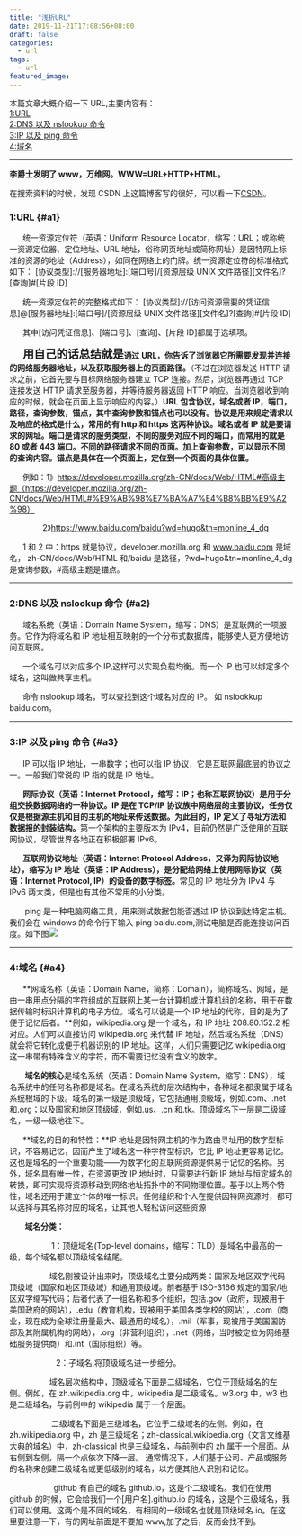 ```yaml
---
title: "浅析URL"
date: 2019-11-21T17:08:56+08:00
draft: false
categories:
  - url
tags:
  - url
featured_image:
---
```


本篇文章大概介绍一下 URL,主要内容有：  
[1:URL ](#a1)  
[2:DNS 以及 nslookup 命令](#a2)  
[3:IP 以及 ping 命令](#a3)  
[4:域名 ](#a4)

---

**李爵士发明了 www，万维网。WWW=URL+HTTP+HTML。**

在搜索资料的时候，发现 CSDN 上这篇博客写的很好，可以看一下[CSDN](https://blog.csdn.net/larry_zeng1/article/details/79520534)。

### 1:URL {#a1}

&nbsp;&nbsp;&nbsp;&nbsp;&nbsp;&nbsp;统一资源定位符（英语：Uniform Resource Locator，缩写：URL；或称统一资源定位器、定位地址、URL 地址，俗称网页地址或简称网址）是因特网上标准的资源的地址（Address），如同在网络上的门牌。统一资源定位符的标准格式如下：
[协议类型]://[服务器地址]:[端口号]/[资源层级 UNIX 文件路径][文件名]?[查詢]#[片段 ID]

&nbsp;&nbsp;&nbsp;&nbsp;&nbsp;&nbsp;统一资源定位符的完整格式如下：
[协议类型]://[访问资源需要的凭证信息]@[服务器地址]:[端口号]/[资源层级 UNIX 文件路径][文件名]?[查詢]#[片段 ID]

&nbsp;&nbsp;&nbsp;&nbsp;&nbsp;&nbsp;其中[访问凭证信息]、[端口号]、[查询]、[片段 ID]都属于选填项。

&nbsp;&nbsp;&nbsp;&nbsp;&nbsp;&nbsp;<span style="font-size:20px;font-weight:bold;">用自己的话总结就是</span>**通过 URL，你告诉了浏览器它所需要发现并连接的网络服务器地址，以及获取服务器上的页面路径。**（不过在浏览器发送 HTTP 请求之前，它首先要与目标网络服务器建立 TCP 连接。然后，浏览器再通过 TCP 连接发送 HTTP 请求至服务器，并等待服务器返回 HTTP 响应。当浏览器收到响应的时候，就会在页面上显示响应的内容。）**URL 包含协议，域名或者 IP，端口，路径，查询参数，锚点，其中查询参数和锚点也可以没有。协议是用来规定请求以及响应的格式是什么，常用的有 http 和 https 这两种协议。域名或者 IP 就是要请求的网址。端口是请求的服务类型，不同的服务对应不同的端口，而常用的就是 80 或者 443 端口。不同的路径请求不同的页面。加上查询参数，可以显示不同的查询内容。锚点是具体在一个页面上，定位到一个页面的具体位置。**

&nbsp;&nbsp;&nbsp;&nbsp;&nbsp;&nbsp;例如：1》https://developer.mozilla.org/zh-CN/docs/Web/HTML#高级主题（https://developer.mozilla.org/zh-CN/docs/Web/HTML#%E9%AB%98%E7%BA%A7%E4%B8%BB%E9%A2%98）

&nbsp;&nbsp;&nbsp;&nbsp;&nbsp;&nbsp;&nbsp;&nbsp;&nbsp;&nbsp;&nbsp;&nbsp;&nbsp;&nbsp;&nbsp;2》https://www.baidu.com/baidu?wd=hugo&tn=monline_4_dg

&nbsp;&nbsp;&nbsp;&nbsp;&nbsp;&nbsp;1 和 2 中：https 就是协议，developer.mozilla.org 和 www.baidu.com 是域名，
zh-CN/docs/Web/HTML 和/baidu 是路径，?wd=hugo&tn=monline_4_dg 是查询参数，#高级主题是锚点。

---

### 2:DNS 以及 nslookup 命令 {#a2}

&nbsp;&nbsp;&nbsp;&nbsp;&nbsp;&nbsp;域名系统（英语：Domain Name System，缩写：DNS）是互联网的一项服务。它作为将域名和 IP 地址相互映射的一个分布式数据库，能够使人更方便地访问互联网。

&nbsp;&nbsp;&nbsp;&nbsp;&nbsp;&nbsp;一个域名可以对应多个 IP,这样可以实现负载均衡。而一个 IP 也可以绑定多个域名，这叫做共享主机。

&nbsp;&nbsp;&nbsp;&nbsp;&nbsp;&nbsp;命令 nslookup 域名，可以查找到这个域名对应的 IP。
如 nslookkup baidu.com。

---

### 3:IP 以及 ping 命令 {#a3}

&nbsp;&nbsp;&nbsp;&nbsp;&nbsp;&nbsp;IP 可以指 IP 地址，一串数字；也可以指 IP 协议，它是互联网最底层的协议之一。一般我们常说的 IP 指的就是 IP 地址。

&nbsp;&nbsp;&nbsp;&nbsp;&nbsp;&nbsp;<b>网际协议（英语：Internet Protocol，缩写：IP；也称互联网协议）是用于分组交换数据网络的一种协议。IP 是在 TCP/IP 协议族中网络层的主要协议，任务仅仅是根据源主机和目的主机的地址来传送数据。为此目的，IP 定义了寻址方法和数据报的封装结构。</b>第一个架构的主要版本为 IPv4，目前仍然是广泛使用的互联网协议，尽管世界各地正在积极部署 IPv6。

&nbsp;&nbsp;&nbsp;&nbsp;&nbsp;&nbsp;<b>互联网协议地址（英语：Internet Protocol Address，又译为网际协议地址），缩写为 IP 地址（英语：IP Address），是分配给网络上使用网际协议（英语：Internet Protocol, IP）的设备的数字标签。</b>常见的 IP 地址分为 IPv4 与 IPv6 两大类，但是也有其他不常用的小分类。

&nbsp;&nbsp;&nbsp;&nbsp;&nbsp;&nbsp;
ping 是一种电脑网络工具，用来测试数据包能否透过 IP 协议到达特定主机。我们会在 windows 的命令行下输入 ping baidu.com,测试电脑是否能连接访问百度。如下图![](/images/task18_url/ping.PNG)

---

### 4:域名 {#a4}

&nbsp;&nbsp;&nbsp;&nbsp;&nbsp;&nbsp;**网域名称（英语：Domain Name，简称：Domain），简称域名、网域，是由一串用点分隔的字符组成的互联网上某一台计算机或计算机组的名称，用于在数据传输时标识计算机的电子方位。域名可以说是一个 IP 地址的代称，目的是为了便于记忆后者。**例如，wikipedia.org 是一个域名，和 IP 地址 208.80.152.2 相对应。人们可以直接访问 wikipedia.org 来代替 IP 地址，然后域名系统（DNS）就会将它转化成便于机器识别的 IP 地址。这样，人们只需要记忆 wikipedia.org 这一串带有特殊含义的字符，而不需要记忆没有含义的数字。

&nbsp;&nbsp;&nbsp;&nbsp;&nbsp;&nbsp;
**域名的核心**是域名系统（英语：Domain Name System，缩写：DNS），域名系统中的任何名称都是域名。在域名系统的层次结构中，各种域名都隶属于域名系统根域的下级。域名的第一级是顶级域，它包括通用顶级域，例如.com、.net 和.org；以及国家和地区顶级域，例如.us、.cn 和.tk。顶级域名下一层是二级域名，一级一级地往下。

&nbsp;&nbsp;&nbsp;&nbsp;&nbsp;&nbsp;**域名的目的和特性：**IP 地址是因特网主机的作为路由寻址用的数字型标识，不容易记忆，因而产生了域名这一种字符型标识，它比 IP 地址更容易记忆。这也是域名的一个重要功能——为数字化的互联网资源提供易于记忆的名称。另外，域名具有唯一性，在资源更改 IP 地址时，只需要进行新 IP 地址与恒定域名的转换，即可实现将资源移动到网络地址拓扑中的不同物理位置。基于以上两个特性，域名还用于建立个体的唯一标识。任何组织和个人在提供因特网资源时，都可以选择与其名称对应的域名，让其他人轻松访问这些资源

&nbsp;&nbsp;&nbsp;&nbsp;&nbsp;&nbsp;
**域名分类：**

&nbsp;&nbsp;&nbsp;&nbsp;&nbsp;&nbsp;&nbsp;&nbsp;&nbsp;&nbsp;&nbsp;&nbsp;&nbsp;&nbsp;&nbsp;&nbsp;&nbsp;&nbsp;
1：顶级域名(Top-level domains，缩写：TLD）是域名中最高的一级，每个域名都以顶级域名结尾。

&nbsp;&nbsp;&nbsp;&nbsp;&nbsp;&nbsp;&nbsp;&nbsp;&nbsp;&nbsp;&nbsp;&nbsp;&nbsp;&nbsp;&nbsp;&nbsp;&nbsp;&nbsp;域名刚被设计出来时，顶级域名主要分成两类：国家及地区双字代码顶级域（国家和地区顶级域）和通用顶级域。前者基于 ISO-3166 规定的国家/地区双字缩写代码；后者代表了一组名称和多个组织，包括.gov（政府，现被用于美国政府的网站），.edu（教育机构，现被用于美国各类学校的网站），.com（商业，现在成为全球注册量最大、最通用的域名），.mil（军事，现被用于美国国防部及其附属机构的网站），.org（非营利组织），.net（网络，当时被定位为网络基础服务提供商）和.int（国际组织）等。

&nbsp;&nbsp;&nbsp;&nbsp;&nbsp;&nbsp;&nbsp;&nbsp;&nbsp;&nbsp;&nbsp;&nbsp;&nbsp;&nbsp;&nbsp;&nbsp;&nbsp;&nbsp;&nbsp;&nbsp;&nbsp;2：子域名,将顶级域名进一步细分。

&nbsp;&nbsp;&nbsp;&nbsp;&nbsp;&nbsp;&nbsp;&nbsp;&nbsp;&nbsp;&nbsp;&nbsp;&nbsp;&nbsp;&nbsp;&nbsp;&nbsp;&nbsp;域名层次结构中，顶级域名下面是二级域名，它位于顶级域名的左侧。例如，在 zh.wikipedia.org 中，wikipedia 是二级域名。w3.org 中，w3 也是二级域名，与前例中的 wikipedia 属于一个层面。

&nbsp;&nbsp;&nbsp;&nbsp;&nbsp;&nbsp;
&nbsp;&nbsp;&nbsp;&nbsp;&nbsp;&nbsp;&nbsp;&nbsp;&nbsp;&nbsp;&nbsp;&nbsp;二级域名下面是三级域名，它位于二级域名的左侧。例如，在 zh.wikipedia.org 中，zh 是三级域名；zh-classical.wikipedia.org（文言文维基大典的域名）中，zh-classical 也是三级域名，与前例中的 zh 属于一个层面。从右侧到左侧，隔一个点依次下降一层。
通常情况下，人们基于公司、产品或服务的名称来创建二级域名或更低级别的域名，以方便其他人识别和记忆。

&nbsp;&nbsp;&nbsp;&nbsp;&nbsp;&nbsp;
&nbsp;&nbsp;&nbsp;&nbsp;&nbsp;&nbsp;&nbsp;&nbsp;&nbsp;&nbsp;&nbsp;&nbsp;
github 有自己的域名 github.io，这是个二级域名。我们在使用 github 的时候，它会给我们一个[用户名].github.io 的域名，这是个三级域名，我们可以使用。这两个是不同的域名，有相同的一级域名也就是顶级域名.io。在这里要注意一下，有的网址前面是不要加 www,加了之后，反而会找不到。
